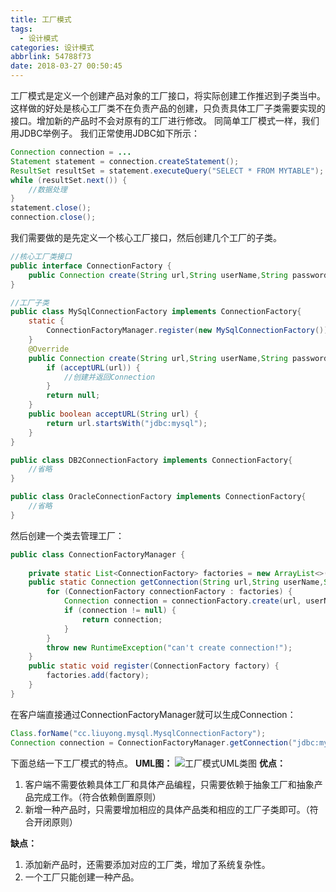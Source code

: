 ```yaml
---
title: 工厂模式
tags:
  - 设计模式
categories: 设计模式
abbrlink: 54788f73
date: 2018-03-27 00:50:45
---
```

工厂模式是定义一个创建产品对象的工厂接口，将实际创建工作推迟到子类当中。这样做的好处是核心工厂类不在负责产品的创建，只负责具体工厂子类需要实现的接口。增加新的产品时不会对原有的工厂进行修改。
同简单工厂模式一样，我们用JDBC举例子。
我们正常使用JDBC如下所示：
```java
Connection connection = ...
Statement statement = connection.createStatement();
ResultSet resultSet = statement.executeQuery("SELECT * FROM MYTABLE");
while (resultSet.next()) {
    //数据处理
}
statement.close();
connection.close();
```
<!-- more --> 

我们需要做的是先定义一个核心工厂接口，然后创建几个工厂的子类。

```java
//核心工厂类接口
public interface ConnectionFactory {
    public Connection create(String url,String userName,String password);
}

//工厂子类
public class MySqlConnectionFactory implements ConnectionFactory{
    static {
        ConnectionFactoryManager.register(new MySqlConnectionFactory());
    }
    @Override
    public Connection create(String url,String userName,String password) {
        if (acceptURL(url)) {
            //创建并返回Connection
        }
        return null;
    }
    public boolean acceptURL(String url) {
        return url.startsWith("jdbc:mysql");
    }
}

public class DB2ConnectionFactory implements ConnectionFactory{
    //省略
}

public class OracleConnectionFactory implements ConnectionFactory{
    //省略
}
```
然后创建一个类去管理工厂：
```java
public class ConnectionFactoryManager {
    
    private static List<ConnectionFactory> factories = new ArrayList<>();
    public static Connection getConnection(String url,String userName,String password) {
        for (ConnectionFactory connectionFactory : factories) {
            Connection connection = connectionFactory.create(url, userName,password);
            if (connection != null) {
                return connection;
            }
        }
        throw new RuntimeException("can't create connection!");
    }
    public static void register(ConnectionFactory factory) {
        factories.add(factory);
    }
}
```
在客户端直接通过ConnectionFactoryManager就可以生成Connection：
```java
Class.forName("cc.liuyong.mysql.MysqlConnectionFactory");
Connection connection = ConnectionFactoryManager.getConnection("jdbc:mysql://127.0.0.1:3306/mydatabase", "root", "123456");
```
下面总结一下工厂模式的特点。
**UML图：**
![工厂模式UML类图][1]
**优点：**
1. 客户端不需要依赖具体工厂和具体产品编程，只需要依赖于抽象工厂和抽象产品完成工作。（符合依赖倒置原则）
2. 新增一种产品时，只需要增加相应的具体产品类和相应的工厂子类即可。（符合开闭原则）

**缺点：**
1. 添加新产品时，还需要添加对应的工厂类，增加了系统复杂性。
2. 一个工厂只能创建一种产品。


[1]: https://ws1.sinaimg.cn/large/80854ce7ly1fpqoyo90myj20vj09rq30.jpg